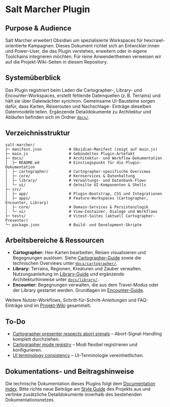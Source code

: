 # Salt Marcher Plugin

## Purpose & Audience
Salt Marcher erweitert Obsidian um spezialisierte Workspaces für hexcrawl-orientierte Kampagnen. Dieses Dokument richtet sich an
Entwickler:innen und Power-User, die das Plugin verstehen, erweitern oder in eigene Toolchains integrieren möchten. Für reine
Anwenderthemen verweisen wir auf die Projekt-Wiki-Seiten in diesem Repository.

## Systemüberblick
Das Plugin registriert beim Laden die Cartographer-, Library- und Encounter-Workspaces, erstellt fehlende Datenquellen (z. B.
Terrains) und hält sie über Dateiwächter synchron. Gemeinsame UI-Bausteine sorgen dafür, dass Karten, Reiserouten und Nachschlage-
Einträge dieselben Datenmodelle teilen. Ergänzende Detaildokumente zu Architektur und Abläufen befinden sich im Ordner
[`docs/`](docs/README.md).

## Verzeichnisstruktur
```
salt-marcher/
├─ manifest.json            # Obsidian-Manifest (zeigt auf main.js)
├─ main.js                  # Gebündeltes Plugin-Artefakt
├─ docs/                    # Architektur- und Workflow-Dokumentation
│  ├─ README.md             # Einstiegspunkt für die Plugin-Dokumentation
│  ├─ cartographer/         # Cartographer-spezifische Overviews
│  ├─ core/                 # Kernservices & Datenhaltung
│  ├─ library/              # Verwaltungs- und Datenbank-Flows
│  └─ ui/                   # Geteilte UI-Komponenten & Shells
├─ src/
│  ├─ app/                  # Plugin-Bootstrap, CSS und Integrationen
│  ├─ apps/                 # Feature-Workspaces (Cartographer, Encounter, Library)
│  ├─ core/                 # Domain-Services & Persistenzlogik
│  └─ ui/                   # View-Container, Dialoge und Workflows
├─ tests/                   # Vitest-Suites (aktuell Cartographer-Presenter)
└─ package.json             # Build- und Development-Skripte
```

## Arbeitsbereiche & Ressourcen
- **Cartographer:** Hex-Karten bearbeiten, Reisen visualisieren und Begegnungen auslösen. Siehe [Cartographer-Guide](../wiki/Cartographer.md)
  sowie die technischen Overviews unter [`docs/cartographer/`](docs/cartographer/README.md).
- **Library:** Terrains, Regionen, Kreaturen und Zauber verwalten. Nutzungsanleitung im [Library-Guide](../wiki/Library.md) und ergänzende
  Architekturhinweise unter [`docs/library/`](docs/library/README.md).
- **Encounter:** Begegnungen verwalten, die aus dem Travel-Modus oder der Library gestartet werden. Grundlagen im [Encounter-Guide](../wiki/Encounter.md).

Weitere Nutzer-Workflows, Schritt-für-Schritt-Anleitungen und FAQ-Einträge sind im [Projekt-Wiki](../wiki/README.md) gesammelt.

## To-Do
- [Cartographer presenter respects abort signals](../todo/cartographer-presenter-abort-handling.md) – Abort-Signal-Handling komplett durchziehen.
- [Cartographer mode registry](../todo/cartographer-mode-registry.md) – Modi flexibel registrieren und konfigurieren.
- [UI terminology consistency](../todo/ui-terminology-consistency.md) – UI-Terminologie vereinheitlichen.

## Dokumentations- und Beitragshinweise
Die technische Dokumentation dieses Plugins folgt dem [Documentation Index](docs/README.md). Bitte richte neue Beiträge am
[Style Guide](../docs/style-guide.md) des Projekts aus und verlinke zusätzliche Detaildokumente innerhalb des bestehenden
Dokumentationsnetzes.
